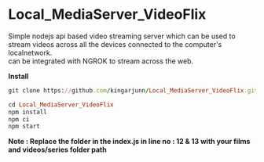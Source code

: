 # Local_MediaServer_VideoFlix
Simple nodejs api based video streaming server which can be used to stream videos across all the devices connected to the computer's localnetwork. \
can be integrated with NGROK to stream across the web.

**Install** 
```ruby
git clone https://github.com/kingarjunn/Local_MediaServer_VideoFlix.git

cd Local_MediaServer_VideoFlix
npm install
npm ci
npm start

```
**Note : Replace the folder in the index.js in line no : 12 & 13 with your films and videos/series folder path**
